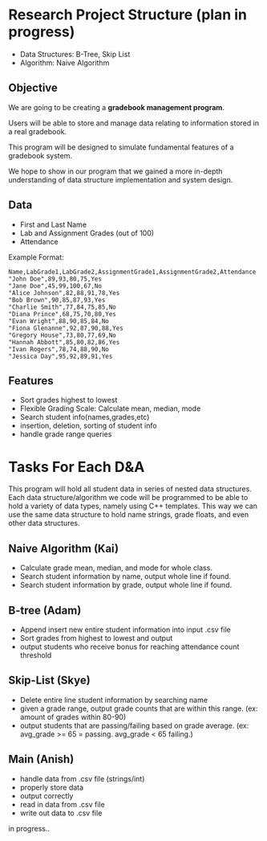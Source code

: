 # Research Project Structure                      (plan in progress)
- Data Structures: B-Tree, Skip List
- Algorithm: Naive Algorithm
## Objective
We are going to be creating a **gradebook management program**. 

Users will be able to store and manage data relating to information stored in a real gradebook.

This program will be designed to simulate fundamental features of a gradebook system. 

We hope to show in our program that we gained a more in-depth understanding of data structure implementation and system design.
## Data
- First and Last Name
- Lab and Assignment Grades (out of 100)
- Attendance
  
Example Format:
```
Name,LabGrade1,LabGrade2,AssignmentGrade1,AssignmentGrade2,Attendance
"John Doe",89,93,80,75,Yes
"Jane Doe",45,99,100,67,No
"Alice Johnson",82,88,91,78,Yes
"Bob Brown",90,85,87,93,Yes
"Charlie Smith",77,84,75,85,No
"Diana Prince",68,75,70,80,Yes
"Evan Wright",88,90,85,84,No
"Fiona Glenanne",92,87,90,88,Yes
"Gregory House",73,80,77,69,No
"Hannah Abbott",85,80,82,86,Yes
"Ivan Rogers",78,74,88,90,No
"Jessica Day",95,92,89,91,Yes

```

## Features
- Sort grades highest to lowest
- Flexible Grading Scale: Calculate mean, median, mode
- Search student info(names,grades,etc)
- insertion, deletion, sorting of student info
- handle grade range queries

# Tasks For Each D&A
This program will hold all student data in series of nested data structures. Each data structure/algorithm we code will be programmed to be able to hold a variety of data types, namely using C++ templates. This way we can use the same data structure to hold name strings, grade floats, and even other data structures.

## Naive Algorithm (Kai)
- Calculate grade mean, median, and mode for whole class.
- Search student information by name, output whole line if found.
- Search student information by grade, output whole line if found.

## B-tree (Adam)
- Append insert new entire student information into input .csv file
- Sort grades from highest to lowest and output
- output students who receive bonus for reaching attendance count threshold
  
## Skip-List (Skye)
- Delete entire line student information by searching name
- given a grade range, output grade counts that are within this range. (ex: amount of grades within 80-90)
- output students that are passing/failing based on grade average. (ex: avg_grade >= 65 = passing. avg_grade < 65 failing.)

## Main (Anish)
- handle data from .csv file (strings/int)
- properly store data
- output correctly
- read in data from .csv file
- write out data to .csv file


in progress..


 


